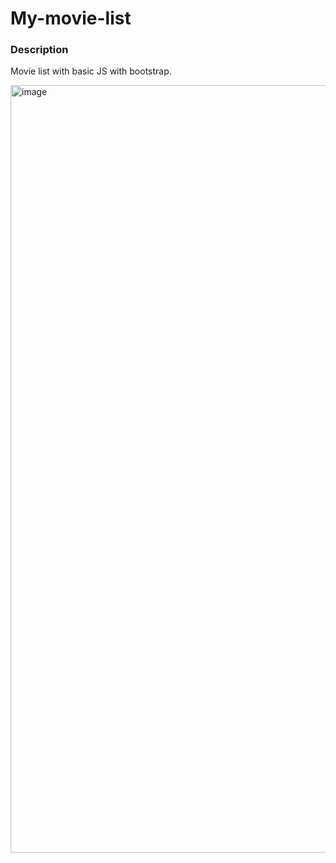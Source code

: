 # My-movie-list
### Description
Movie list with basic JS with bootstrap.

<img width="1228" alt="image" src="https://github.com/user-attachments/assets/5ccd4e19-b3bb-4cdd-a0e8-6465776938e5">

